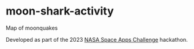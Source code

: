 # moon-shark-activity
 Map of moonquakes

Developed as part of the 2023 [NASA Space Apps Challenge](https://www.spaceappschallenge.org/) hackathon.
